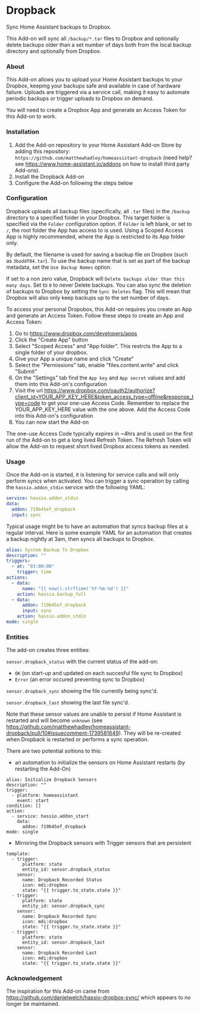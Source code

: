 # Dropback

Sync Home Assistant backups to Dropbox.

This Add-on will sync all `/backup/*.tar` files to Dropbox and optionally delete backups older than a set number of days both from the local backup directory and optionally from Dropbox.

### About

This Add-on allows you to upload your Home Assistant backups to your Dropbox, keeping your backups safe and available in case of hardware failure. Uploads are triggered via a service call, making it easy to automate periodic backups or trigger uploads to Dropbox on demand.

You will need to create a Dropbox App and generate an Access Token for this Add-on to work.

### Installation

1. Add the Add-on repository to your Home Assistant Add-on Store by adding this repository: `https://github.com/matthewhadley/homeassistant-dropback` (need help? see https://www.home-assistant.io/addons on how to install third party Add-ons).
2. Install the Dropback Add-on
3. Configure the Add-on following the steps below

### Configuration

Dropback uploads all backup files (specifically, all `.tar` files) in the `/backup` directory to a specified folder in your Dropbox. This target folder is specified via the `Folder` configuration option. If `Folder` is left blank, or set to `/`, the root folder the App has access to is used. Using a Scoped Access App is highly recommended, where the App is restricted to its App folder only.

By default, the filename is used for saving a backup file on Dropbox (such as `3baddf04.tar`). To use the backup name that is set as part of the backup metadata, set the `Use Backup Names` option.

If set to a non zero value, Dropback will `Delete backups older than this many days`. Set to `0` to never Delete backups. You can also sync the deletion of backups to Dropbox by setting the `Sync Deletes` flag. This will mean that Dropbox will also only keep backups up to the set number of days.

To access your personal Dropobox, this Add-on requires you create an App and generate an Access Token. Follow these steps to create an App and Access Token:

1. Go to https://www.dropbox.com/developers/apps
2. Click the "Create App" button
3. Select "Scoped Access" and "App folder". This restrcts the App to a single folder of your dropbox.
4. Give your App a unique name and click "Create"
5. Select the "Permissions" tab, enable "files.content.write" and click "Submit"
6. On the "Settings" tab find the `App key` and `App secret` values and add them into this Add-on's configuration
7. Visit the url https://www.dropbox.com/oauth2/authorize?client_id=YOUR_APP_KEY_HERE&token_access_type=offline&response_type=code to get your one-use Access Code. Remember to replace the YOUR_APP_KEY_HERE value with the one above. Add the Access Code into this Add-on's configuration
8. You can now start the Add-on

The one-use Access Code typically expires in ~4hrs and is used on the first run of the Add-on to get a long lived Refresh Token. The Refresh Token will allow the Add-on to request short lived Dropbox access tokens as needed.

### Usage

Once the Add-on is started, it is listening for service calls and will only perform syncs when activated. You can trigger a sync operation by calling the `hassio.addon_stdin` service with the following YAML:

```yaml
service: hassio.addon_stdin
data:
  addon: 719b45ef_dropback
  input: sync
```

Typical usage might be to have an automation that syncs backup files at a regular interval. Here is some example
YAML for an automation that creates a backup nightly at 3am, then syncs all backups to Dropbox.

```yaml
alias: System Backup To Dropbox
description: ""
triggers:
  - at: "03:00:00"
    trigger: time
actions:
  - data:
      name: "{{ now().strftime('%Y-%m-%d') }}"
    action: hassio.backup_full
  - data:
      addon: 719b45ef_dropback
      input: sync
    action: hassio.addon_stdin
mode: single
```

### Entities

The add-on creates three entities:

`sensor.dropback_status` with the current status of the add-on:

- `OK` (on start-up and updated on each succesful file sync to Dropbox)
- `Error` (an error occured preventing sync to Dropbox)

`sensor.dropback_sync` showing the file currently being sync'd.

`sensor.dropback_last` showing the last file sync'd.

Note that these sensor values are unable to persist if Home Assistant is restarted and will become `unknown` (see https://github.com/matthewhadley/homeassistant-dropback/pull/10#issuecomment-1739581649). They will be re-created when Dropback is restarted or performs a sync operation.

There are two potential soltions to this:

- an automation to initialize the sensors on Home Assistant restarts (by restarting the Add-On)

```
alias: Initialize Dropback Sensors
description: ""
trigger:
  - platform: homeassistant
    event: start
condition: []
action:
  - service: hassio.addon_start
    data:
      addon: 719b45ef_dropback
mode: single
```

- Mirroring the Dropback sensors with Trigger sensors that are persistent

```
template:
  - trigger:
      platform: state
      entity_id: sensor.dropback_status
    sensor:
      name: Dropback Recorded Status
      icon: mdi:dropbox
      state: "{{ trigger.to_state.state }}"
  - trigger:
      platform: state
      entity_id: sensor.dropback_sync
    sensor:
      name: Dropback Recorded Sync
      icon: mdi:dropbox
      state: "{{ trigger.to_state.state }}"
  - trigger:
      platform: state
      entity_id: sensor.dropback_last
    sensor:
      name: Dropback Recorded Last
      icon: mdi:dropbox
      state: "{{ trigger.to_state.state }}"
```

### Acknowledgement

The inspiration for this Add-on came from https://github.com/danielwelch/hassio-dropbox-sync/ which appears to no longer be maintained.
